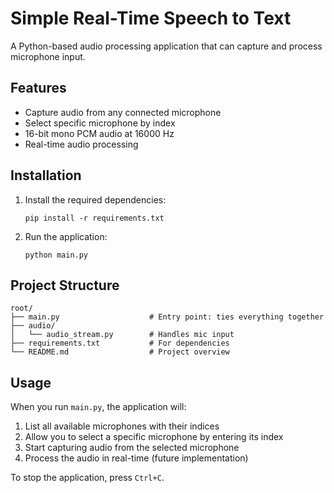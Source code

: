 # Simple Real-Time Speech to Text

A Python-based audio processing application that can capture and process microphone input.

## Features

- Capture audio from any connected microphone
- Select specific microphone by index
- 16-bit mono PCM audio at 16000 Hz
- Real-time audio processing

## Installation

1. Install the required dependencies:
   ```
   pip install -r requirements.txt
   ```

2. Run the application:
   ```
   python main.py
   ```

## Project Structure

```
root/
├── main.py                    # Entry point: ties everything together
├── audio/
│   └── audio_stream.py        # Handles mic input
├── requirements.txt           # For dependencies
└── README.md                  # Project overview
```

## Usage

When you run `main.py`, the application will:

1. List all available microphones with their indices
2. Allow you to select a specific microphone by entering its index
3. Start capturing audio from the selected microphone
4. Process the audio in real-time (future implementation)

To stop the application, press `Ctrl+C`. 
